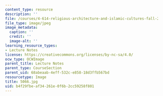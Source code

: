 ```yaml
---
content_type: resource
description: ''
file: /courses/4-614-religious-architecture-and-islamic-cultures-fall-2002/b4f29fbeaf34261e0f6b2cc59258f801_5066.jpg
file_type: image/jpeg
image_metadata:
  caption: ''
  credit: ''
  image-alt: ''
learning_resource_types:
- Lecture Notes
license: https://creativecommons.org/licenses/by-nc-sa/4.0/
ocw_type: OCWImage
parent_title: Lecture Notes
parent_type: CourseSection
parent_uid: 68abeaab-4eff-532c-e858-18d3ffb567bd
resourcetype: Image
title: 5066.jpg
uid: b4f29fbe-af34-261e-0f6b-2cc59258f801
---
```

